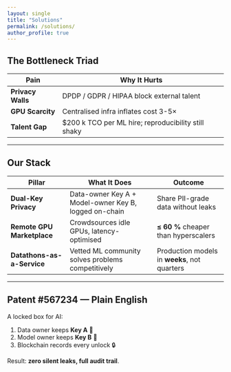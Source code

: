 ```yaml
---
layout: single
title: "Solutions"
permalink: /solutions/
author_profile: true
---
```


## The Bottleneck Triad

| Pain | Why It Hurts |
|---|---|
| **Privacy Walls** | DPDP / GDPR / HIPAA block external talent |
| **GPU Scarcity** | Centralised infra inflates cost 3-5× |
| **Talent Gap** | $200 k TCO per ML hire; reproducibility still shaky |

---

## Our Stack

| Pillar | What It Does | Outcome |
|---|---|---|
| **Dual-Key Privacy** | Data-owner Key A + Model-owner Key B, logged on-chain | Share PII-grade data without leaks |
| **Remote GPU Marketplace** | Crowdsources idle GPUs, latency-optimised | **≤ 60 %** cheaper than hyperscalers |
| **Datathons-as-a-Service** | Vetted ML community solves problems competitively | Production models in **weeks**, not quarters |

---

## Patent #567234 — Plain English

A locked box for AI:

1. Data owner keeps **Key A** 🔑  
2. Model owner keeps **Key B** 🔑  
3. Blockchain records every unlock 🔒  

Result: **zero silent leaks, full audit trail**.
